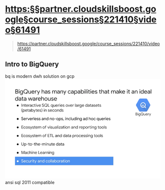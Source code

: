 # <https:§§partner.cloudskillsboost.google§course_sessions§221410§video§61491>
> <https://partner.cloudskillsboost.google/course_sessions/221410/video/61491>

## Intro to BigQuery

bq is modern dwh solution on gcp
![](2022-03-28-18-20-53.png)
ansi sql 2011 compatible

